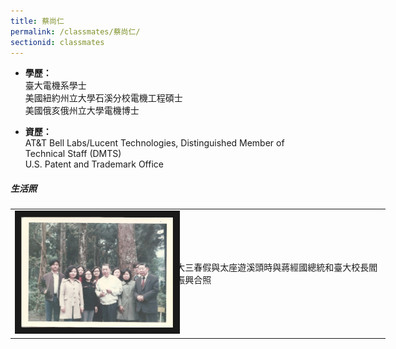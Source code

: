```yaml
---
title: 蔡尚仁
permalink: /classmates/蔡尚仁/
sectionid: classmates
---
```


- **學歷：**<br />
  臺大電機系學士<br />
  美國紐約州立大學石溪分校電機工程碩士<br />
  美國俄亥俄州立大學電機博士

- **資歷：**<br />
  AT&T Bell Labs/Lucent Technologies, Distinguished Member of Technical Staff (DMTS)<br />
  U.S. Patent and Trademark Office


##### 生活照

<table style="width: 600px">
  <tr>
   <td>
   <img src="/img/蔡尚仁.png"
        alt="Photo of 蔡尚仁"
        width="260" border="10" />
   </td>
   <td class="photo-text">
     大三春假與太座遊溪頭時與蔣經國總統和臺大校長閻振興合照
   </td>
  </tr>
</table>

